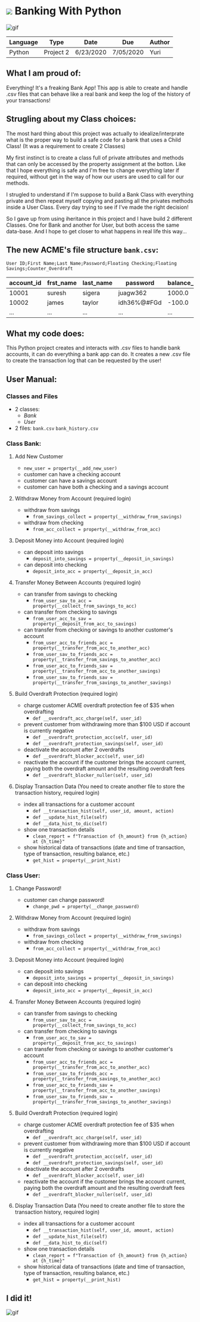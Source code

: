 # ![](https://ga-dash.s3.amazonaws.com/production/assets/logo-9f88ae6c9c3871690e33280fcf557f33.png) Banking With Python

![gif](https://media.giphy.com/media/lptjRBxFKCJmFoibP3/giphy.gif)

| Language | Type          | Date  | Due | Author               |
| -------- | ------------- | ----- | ---- | -------------------- |
| Python   | Project 2 | 6/23/2020 | 7/05/2020 | Yuri |

## What I am proud of:

Everything! It's a freaking Bank App! This app is able to create and handle .csv files that can behave like a real bank and keep the log of the history of your transactions!

## Strugling about my Class choices:

The most hard thing about this project was actually to idealize/interprate what is the proper way to build a safe code for a bank that uses a Child Class! (It was a requirement to create 2 Classes)

My first instinct is to create a class full of private attributes and methods that can only be accessed by the property assignment at the botton. Like that I hope everything is safe and I'm free to change everything later if required, without get in the way of how our users are used to call for our methods. 

I strugled to understand if I'm suppose to build a Bank Class with everything private and then repeat myself copying and pasting all the privates methods inside a User Class. Every day trying to see if I've made the right decision!

So I gave up from using iheritance in this project and I have build 2 different Classes. One for Bank and another for User, but both access the same data-base. And I hope to get closer to what happens in real life this way... 

## The new ACME's file structure `bank.csv`:

```text
User ID;First Name;Last Name;Password;Floating Checking;Floating Savings;Counter_Overdraft
```

| account_id | frst_name | last_name | password | balance_checking | balance_savings| Counter
| -------- | ------------- | ----- | ---- | ---------- |---------- |---------- |
| 10001 | suresh | sigera | juagw362 | 1000.0 | 10000.0 | 0 | 
| 10002 | james | taylor | idh36%@#FGd | -100.0 | 10000.0 | 2 |
| ... | ... | ... | ... | ... | ... | ... |

## What my code does:
This Python project creates and interacts with .csv files to handle bank accounts, it can do everything a bank app can do. It creates a new .csv file to create the transaction log that can be requested by the user!

## User Manual:
### Classes and Files

* 2 classes:
    * _Bank_
    * _User_
* 2 files: 
        `bank.csv`
        `bank_history.csv`

### Class Bank:
1. Add New Customer
     * `new_user = property(__add_new_user)`
     * customer can have a checking account 
     * customer can have a savings account 
     * customer can have both a checking and a savings account 
2. Withdraw Money from Account (required login)
    * withdraw from savings
        * `from_savings_collect = property(__withdraw_from_savings)` 
    * withdraw from checking 
        * `from_acc_collect = property(__withdraw_from_acc)`
3. Deposit Money into Account (required login)
     * can deposit into savings
        * `deposit_into_savings = property(__deposit_in_savings)` 
     * can deposit into checking
        * `deposit_into_acc = property(__deposit_in_acc)` 
4. Transfer Money Between Accounts (required login)
     * can transfer from savings to checking
        * `from_user_sav_to_acc = property(__collect_from_savings_to_acc)` 
     * can transfer from checking to savings
        * `from_user_acc_to_sav = property(__deposit_from_acc_to_savings)` 
     * can transfer from checking or savings to another customer's account
        * `from_user_acc_to_friends_acc = property(__transfer_from_acc_to_another_acc)`
        * `from_user_sav_to_friends_acc = property(__transfer_from_savings_to_another_acc)`
        * `from_user_acc_to_friends_sav = property(__transfer_from_acc_to_another_savings)`
        * `from_user_sav_to_friends_sav = property(__transfer_from_savings_to_another_savings)`

5. Build Overdraft Protection (required login)
     * charge customer ACME overdraft protection fee of $35 when overdrafting
        * `def __overdraft_acc_charge(self, user_id)` 
     * prevent customer from withdrawing more than $100 USD if account is currently negative
        * `def __overdraft_protection_acc(self, user_id)`
        * `def __overdraft_protection_savings(self, user_id)`
     * deactivate the account after 2 overdrafts
        * `def __overdraft_blocker_acc(self, user_id)` 
     * reactivate the account if the customer brings the account current, paying both the overdraft amount and the resulting overdraft fees 
        * `def __overdraft_blocker_nuller(self, user_id)`
6. Display Transaction Data (You need to create another file to store the transaction history, required login)
     * index all transactions for a customer account
        * `def __transaction_hist(self, user_id, amount, action)`
        * `def __update_hist_file(self)`
        * `def __data_hist_to_dic(self)`
     * show one transaction details
        * `clean_report = f"Transaction of {h_amount} from {h_action} at {h_time}"`
     * show historical data of transactions (date and time of transaction, type of transaction, resulting balance, etc.)
        * `get_hist = property(__print_hist)`

### Class User:
1. Change Password!
     * customer can change password!
        * `change_pwd = property(__change_password)` 
     
2. Withdraw Money from Account (required login)
    * withdraw from savings
        * `from_savings_collect = property(__withdraw_from_savings)` 
    * withdraw from checking 
        * `from_acc_collect = property(__withdraw_from_acc)`
3. Deposit Money into Account (required login)
     * can deposit into savings
        * `deposit_into_savings = property(__deposit_in_savings)` 
     * can deposit into checking
        * `deposit_into_acc = property(__deposit_in_acc)` 
4. Transfer Money Between Accounts (required login)
     * can transfer from savings to checking
        * `from_user_sav_to_acc = property(__collect_from_savings_to_acc)` 
     * can transfer from checking to savings
        * `from_user_acc_to_sav = property(__deposit_from_acc_to_savings)` 
     * can transfer from checking or savings to another customer's account
        * `from_user_acc_to_friends_acc = property(__transfer_from_acc_to_another_acc)`
        * `from_user_sav_to_friends_acc = property(__transfer_from_savings_to_another_acc)`
        * `from_user_acc_to_friends_sav = property(__transfer_from_acc_to_another_savings)`
        * `from_user_sav_to_friends_sav = property(__transfer_from_savings_to_another_savings)`

5. Build Overdraft Protection (required login)
     * charge customer ACME overdraft protection fee of $35 when overdrafting
        * `def __overdraft_acc_charge(self, user_id)` 
     * prevent customer from withdrawing more than $100 USD if account is currently negative
        * `def __overdraft_protection_acc(self, user_id)`
        * `def __overdraft_protection_savings(self, user_id)`
     * deactivate the account after 2 overdrafts
        * `def __overdraft_blocker_acc(self, user_id)` 
     * reactivate the account if the customer brings the account current, paying both the overdraft amount and the resulting overdraft fees 
        * `def __overdraft_blocker_nuller(self, user_id)`
6. Display Transaction Data (You need to create another file to store the transaction history, required login)
     * index all transactions for a customer account
        * `def __transaction_hist(self, user_id, amount, action)`
        * `def __update_hist_file(self)`
        * `def __data_hist_to_dic(self)`
     * show one transaction details
        * `clean_report = f"Transaction of {h_amount} from {h_action} at {h_time}"`
     * show historical data of transactions (date and time of transaction, type of transaction, resulting balance, etc.)
        * `get_hist = property(__print_hist)`
## I did it!

![gif](https://media2.giphy.com/media/y3B74VeWI2QQE/giphy.gif)